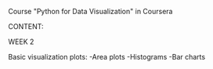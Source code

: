 Course "Python for Data Visualization" in Coursera

CONTENT:



WEEK 2

Basic visualization plots:
-Area plots
-Histograms
-Bar charts
